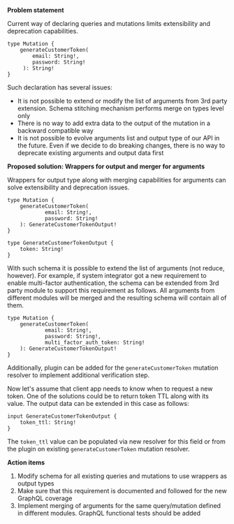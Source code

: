 **Problem statement**

Current way of declaring queries and mutations limits extensibility and deprecation capabilities. 

```$graphqls
type Mutation {
    generateCustomerToken(
        email: String!,
        password: String!
     ): String!
}
```

Such declaration has several issues:
- It is not possible to extend or modify the list of arguments from 3rd party extension. Schema stitching mechanism performs merge on types level only
- There is no way to add extra data to the output of the mutation in a backward compatible way
- It is not possible to evolve arguments list and output type of our API in the future. Even if we decide to do breaking changes, there is no way to deprecate existing arguments and output data first


**Proposed solution: Wrappers for output and merger for arguments**

Wrappers for output type along with merging capabilities for arguments can solve extensibility and deprecation issues.

```$graphqls
type Mutation {
    generateCustomerToken(
            email: String!,
            password: String!
    ): GenerateCustomerTokenOutput!
}

type GenerateCustomerTokenOutput {
    token: String!
}
```

With such schema it is possible to extend the list of arguments (not reduce, however). For example, if system integrator got a new requirement to enable multi-factor authentication, the schema can be extended from 3rd party module to support this requirement as follows. All arguments from different modules will be merged and the resulting schema will contain all of them.

```$graphqls
type Mutation {
    generateCustomerToken(
            email: String!,
            password: String!,
            multi_factor_auth_token: String!
    ): GenerateCustomerTokenOutput!
}
```
Additionally, plugin can be added for the `generateCustomerToken` mutation resolver to implement additional verification step.

Now let's assume that client app needs to know when to request a new token. One of the solutions could be to return token TTL along with its value.
The output data can be extended in this case as follows:
```$graphqls
input GenerateCustomerTokenOutput {
    token_ttl: String!
}
```
The `token_ttl` value can be populated via new resolver for this field or from the plugin on existing `generateCustomerToken` mutation resolver.


**Action items**

1. Modify schema for all existing queries and mutations to use wrappers as output types
1. Make sure that this requirement is documented and followed for the new GraphQL coverage
1. Implement merging of arguments for the same query/mutation defined in different modules. GraphQL functional tests should be added
